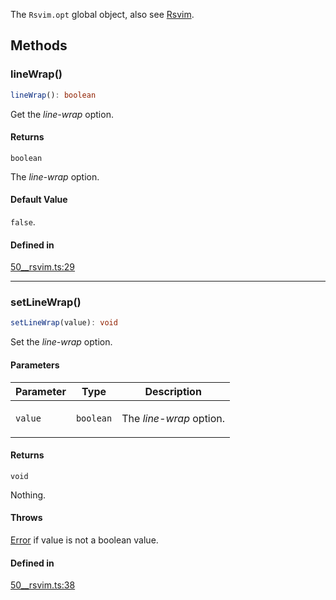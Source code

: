The `Rsvim.opt` global object, also see [Rsvim](Rsvim.md).

## Methods

### lineWrap()

```ts
lineWrap(): boolean
```

Get the _line-wrap_ option.

#### Returns

`boolean`

The _line-wrap_ option.

#### Default Value

`false`.

#### Defined in

[50\_\_rsvim.ts:29](https://github.com/rsvim/rsvim/blob/5ae3ef0a2c04507f535e8d7bc0dce1dbd58e1c21/src/js/runtime/50__rsvim.ts#L29)

***

### setLineWrap()

```ts
setLineWrap(value): void
```

Set the _line-wrap_ option.

#### Parameters

<table>
<thead>
<tr>
<th>Parameter</th>
<th>Type</th>
<th>Description</th>
</tr>
</thead>
<tbody>
<tr>
<td>

`value`

</td>
<td>

`boolean`

</td>
<td>

The _line-wrap_ option.

</td>
</tr>
</tbody>
</table>

#### Returns

`void`

Nothing.

#### Throws

[Error](https://developer.mozilla.org/docs/Web/JavaScript/Reference/Global_Objects/Error) if value is not a boolean value.

#### Defined in

[50\_\_rsvim.ts:38](https://github.com/rsvim/rsvim/blob/5ae3ef0a2c04507f535e8d7bc0dce1dbd58e1c21/src/js/runtime/50__rsvim.ts#L38)

